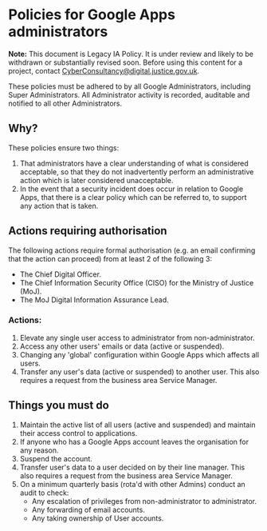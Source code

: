 # Policies for Google Apps administrators

**Note:** This document is Legacy IA Policy. It is under review and likely to be withdrawn or substantially revised soon. Before using this content for a project, contact [CyberConsultancy@digital.justice.gov.uk](mailto:CyberConsultancy@digital.justice.gov.uk).

These policies must be adhered to by all Google Administrators, including Super Administrators. All Administrator activity is recorded, auditable and notified to all other Administrators.

## Why?

These policies ensure two things:

1.  That administrators have a clear understanding of what is considered acceptable, so that they do not inadvertently perform an administrative action which is later considered unacceptable.
2.  In the event that a security incident does occur in relation to Google Apps, that there is a clear policy which can be referred to, to support any action that is taken.

## Actions requiring authorisation

The following actions require formal authorisation \(e.g. an email confirming that the action can proceed\) from at least 2 of the following 3:

-   The Chief Digital Officer.
-   The Chief Information Security Office \(CISO\) for the Ministry of Justice \(MoJ\).
-   The MoJ Digital Information Assurance Lead.

### Actions:

1.  Elevate any single user access to administrator from non-administrator.
2.  Access any other users' emails or data \(active or suspended\).
3.  Changing any 'global' configuration within Google Apps which affects all users.
4.  Transfer any user's data \(active or suspended\) to another user. This also requires a request from the business area Service Manager.

## Things you must do

1.  Maintain the active list of all users \(active and suspended\) and maintain their access control to applications.
2.  If anyone who has a Google Apps account leaves the organisation for any reason.
3.  Suspend the account.
4.  Transfer user's data to a user decided on by their line manager. This also requires a request from the business area Service Manager.
5.  On a minimum quarterly basis \(rota'd with other Admins\) conduct an audit to check:
    -   Any escalation of privileges from non-administrator to administrator.
    -   Any forwarding of email accounts.
    -   Any taking ownership of User accounts.

